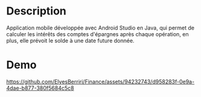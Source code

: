 # Description
Application mobile développée avec Android Studio en Java, qui permet de calculer les intérêts des comptes d'épargnes après chaque opération,
en plus, elle prévoit le solde à une date future donnée.

# Demo

https://github.com/ElyesBerriri/Finance/assets/94232743/d958283f-0e9a-4dae-b877-380f5684c5c8

